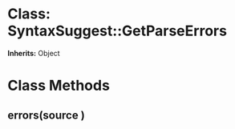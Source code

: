 # Class: SyntaxSuggest::GetParseErrors
**Inherits:** Object
    



# Class Methods
## errors(source ) [](#method-c-errors)

